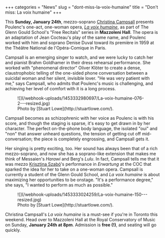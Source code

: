 +++
categories = "News"
slug = "dont-miss-la-voix-humaine"
title = "Don&#039;t miss: La voix humaine"
+++

This **Sunday, January 24th**, mezzo-soprano [Christina Campsall](/scene/people/christina-campsall/) presents Poulenc's one-act, one-woman opera, [*La voix humaine*](https://www.facebook.com/events/541573745993031/), as part of The Glenn Gould School's "Free Recitals" series in **Mazzoleni Hall**. The opera is an adaptation of Jean Cocteau's play of the same name, and Poulenc worked with him and soprano Denise Duval toward its première in 1959 at the Théâtre National de l'Opéra-Comique in Paris.

Campsall is an emerging singer to watch, and we were lucky to catch her and pianist Brahm Goldhamer in their dress rehearsal performance. She worked with "phenomenal director" Oliver Klöter to create a dense, claustrophobic telling of the one-sided phone conversation between a suicidal woman and her silent, invisible lover. "He was very patient with me," says Campsall, who admits that Poulenc's music is challenging, and achieving her level of comfort with it is a long process. 

<figure data-type="image">
![](/webhook-uploads/1453332980697/La-voix-humaine-076-2---resized.jpg)<figcaption>Photo by [Stuart Lowe](http://stuartlowe.com/).</figcaption>
</figure>

Campsall becomes as schizophrenic with her voice as Poulenc is with his score, and though the staging is sparse, it's easy to get drawn in by her character. The perfect on-the-phone body language, the isolated "oui" and "non" that answer unheard questions, the tension of getting cut off mid-conversation; the piece is completely engrossing, and Campsall gets it.

Her singing is pretty exciting, too. Her sound has always been that of a rich mezzo-soprano, and now she has a soprano-like extension that makes me think of Messaien's *Harawi* and Berg's *Lulu*. In fact, Campsall tells me that it was mezzo [Krisztina Szabó](/in-review-bluebeards-castle-erwartung/)'s performance in *Erwartung* at the COC that sparked the idea for her to take on a one-woman opera. Campsall is currently a student of the Glenn Gould School, and *La voix humaine* is about maximizing her opportunities to be onstage. "It's a performance degree," she says, "I wanted to perform as much as possible."

<figure data-type="image">
![](/webhook-uploads/1453333024259/La-voix-humaine-150---resized.jpg)<figcaption>Photo by [Stuart Lowe](http://stuartlowe.com/).</figcaption>
</figure>

Christina Campsall's *La voix humaine* is a must-see if you're in Toronto this weekend. Head over to Mazzoleni Hall at the Royal Conservatory of Music on Sunday, **January 24th at 8pm**. Admission is **free (!)**, and seating will go quickly. 

